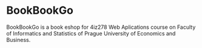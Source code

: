 # BookBookGo

BookBookGo is a book eshop for 4iz278 Web Aplications course on Faculty of Informatics and Statistics of Prague University of Economics and Business.
